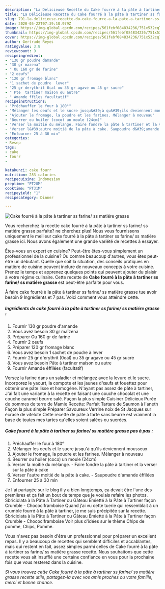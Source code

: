 ```yaml
---
description: "La Délicieuse Recette du Cake fourré à la pâte à tartiner ss farine/ ss matiére grasse"
title: "La Délicieuse Recette du Cake fourré à la pâte à tartiner ss farine/ ss matiére grasse"
slug: 791-la-delicieuse-recette-du-cake-fourre-a-la-pate-a-tartiner-ss-farine-ss-matiere-grasse
date: 2020-05-22T07:39:18.979Z
image: https://img-global.cpcdn.com/recipes/561febf084834236/751x532cq70/cake-fourre-a-la-pate-a-tartiner-ss-farine-ss-matiere-grasse-photo-principale-de-la-recette.jpg
thumbnail: https://img-global.cpcdn.com/recipes/561febf084834236/751x532cq70/cake-fourre-a-la-pate-a-tartiner-ss-farine-ss-matiere-grasse-photo-principale-de-la-recette.jpg
cover: https://img-global.cpcdn.com/recipes/561febf084834236/751x532cq70/cake-fourre-a-la-pate-a-tartiner-ss-farine-ss-matiere-grasse-photo-principale-de-la-recette.jpg
author: Gertrude Reyes
ratingvalue: 3.8
reviewcount: 9
recipeingredient:
- "130 gr poudre damande"
- "30 gr mazena"
- " Ou 160 gr de farine"
- "2 oeufs"
- "120 gr fromage blanc"
- "1 sachet de poudre  lever"
- "25 gr derythrit 0cal ou 35 gr agave ou 45 gr sucre"
- " Pte  tartiner maison ou autre"
- " Amande ffiles facultatif"
recipeinstructions:
- "Préchauffer le four à 180°"
- "Mélanger les oeufs et le sucre jusqu&#39;à qu&#39;ils deviennent mousseux"
- "Ajouter le fromage, la poudre et les farines. Mélanger à nouveau"
- "Beurrer ou huiler (coco) un moule (24cm)"
- "Verser la moitié du mélange. Faire fondre la pâte à tartiner et la verser sur la pâte à cake"
- "Verser l&#39;autre moitié de la pâte à cake. Saupoudre d&#39;amande éffilées"
- "Enfourner 25 à 30 min"
categories:
- Resep
tags:
- cake
- fourr
- 

katakunci: cake fourr  
nutrition: 283 calories
recipecuisine: Indonesian
preptime: "PT28M"
cooktime: "PT31M"
recipeyield: "1"
recipecategory: Dinner

---
```



![Cake fourré à la pâte à tartiner ss farine/ ss matiére grasse](https://img-global.cpcdn.com/recipes/561febf084834236/751x532cq70/cake-fourre-a-la-pate-a-tartiner-ss-farine-ss-matiere-grasse-photo-principale-de-la-recette.jpg)

Vous recherchez la recette cake fourré à la pâte à tartiner ss farine/ ss matiére grasse parfaite? ne cherchez plus! Nous vous fournissons uniquement le meilleur cake fourré à la pâte à tartiner ss farine/ ss matiére grasse ici. Nous avons également une grande variété de recettes à essayer.

Êtes-vous un expert en cuisine? Peut-être êtes-vous simplement un professionnel de la cuisine? Ou comme beaucoup d'autres, vous êtes peut-être un débutant. Quelle que soit la situation, des conseils pratiques en matière de cuisine peuvent inclure de nouveaux concepts à votre cuisine. Prenez le temps et apprenez quelques points qui peuvent ajouter du plaisir à votre régime culinaire. Cette recette de <strong> Cake fourré à la pâte à tartiner ss farine/ ss matiére grasse </strong> est peut-être parfaite pour vous.

<!--inarticleads1-->

À faire cake fourré à la pâte à tartiner ss farine/ ss matiére grasse tue avoir besoin 9 Ingrédients et 7 pas. Voici comment vous atteindre cette.

##### Ingrédients de cake fourré à la pâte à tartiner ss farine/ ss matiére grasse :

1. Fournir 130 gr poudre d&#39;amande
1. Vous avez besoin 30 gr maïzena
1. Préparer  Ou 160 gr de farine
1. Fournir 2 oeufs
1. Préparer 120 gr fromage blanc
1. Vous avez besoin 1 sachet de poudre à lever
1. Fournir 25 gr d&#39;erythrit (0cal) ou 35 gr agave ou 45 gr sucre
1. Vous avez besoin  Pâte à tartiner maison ou autre
1. Fournir  Amande éffilées (facultatif)


Versez la farine dans un saladier et mélangez avec la levure et le sucre. Incorporez le yaourt, la compote et les jaunes d&#39;œufs et fouettez pour obtenir une pâte lisse et homogène. N&#39;ayant pas assez de pâte à tartiner, J&#39;ai fait une variante à la recette en faisant une couche chocolat et une couche caramel beurre salé. Façon la plus simple Cuisiner Délicieux Purée de pommes de terre de Mamie Recette: Parfait Tartare de Saumon à l&#39;aneth Façon la plus simple Préparer Savoureux Verrine noix de St Jacques sur écrasé de vitelote Cette recette de pâte à tarte sans beurre est vraiment la base de toutes mes tartes qu&#39;elles soient salées ou sucrées. 

<!--inarticleads2-->

##### Cake fourré à la pâte à tartiner ss farine/ ss matiére grasse pas à pas :

1. Préchauffer le four à 180°
1. Mélanger les oeufs et le sucre jusqu&#39;à qu&#39;ils deviennent mousseux
1. Ajouter le fromage, la poudre et les farines. Mélanger à nouveau
1. Beurrer ou huiler (coco) un moule (24cm)
1. Verser la moitié du mélange. - Faire fondre la pâte à tartiner et la verser sur la pâte à cake
1. Verser l&#39;autre moitié de la pâte à cake. - Saupoudre d&#39;amande éffilées
1. Enfourner 25 à 30 min


Je l&#39;ai partagée sur le blog il y a bien longtemps, ça devait être l&#39;une des premières et ça fait un bout de temps que je voulais refaire les photos. Sbriciolata à la Pâte à Tartiner ou Gâteau Émietté à la Pâte à Tartiner façon Crumble - Chocociframboise Quand j&#39;ai vu cette tuerie qui ressemblait à un crumble fourré à la pâte à tartiner, je me suis précipitée sur la recette. Sbriciolata à la Pâte à Tartiner ou Gâteau Émietté à la Pâte à Tartiner façon Crumble - Chocociframboise Voir plus d&#39;idées sur le thème Chips de pomme, Chips, Pomme. 

<!--inarticleads1-->

<p>
Vous n'avez pas besoin d'être un professionnel pour préparer un excellent repas. Il y a beaucoup de recettes qui semblent difficiles et accablantes, mais qui restent en fait, assez simples parmi celles de Cake fourré à la pâte à tartiner ss farine/ ss matiére grasse recette. Nous souhaitons que cette recette vous ait insufflé une certaine confiance en vous pour la prochaine fois que vous resterez dans la cuisine.
</p>

<p>
<i>Si vous trouvez cette Cake fourré à la pâte à tartiner ss farine/ ss matiére grasse recette utile, partagez-la avec vos amis proches ou votre famille, merci et bonne chance.</i>
</p>
